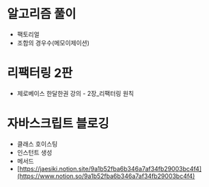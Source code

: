 # 알고리즘 풀이

- 팩토리얼
- 조합의 경우수(메모이제이션)

# 리팩터링 2판

- 제로베이스 한달한권 강의 - 2장_리팩터링 원칙

# 자바스크립트 블로깅

- 클래스 호이스팅
- 인스턴트 생성
- 메서드
- [https://jaesiki.notion.site/9a1b52fba6b346a7af34fb29003bc4f4](https://www.notion.so/9a1b52fba6b346a7af34fb29003bc4f4)